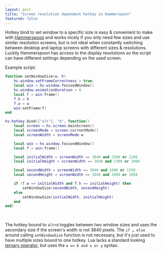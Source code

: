 ```yaml
---
layout: post
title: "Screen resolution dependent hotkey in Hammerspoon"
featured: false
---
```


Hotkey bind to set window to a specific size is easy & convenient to make with [Hammerspoon](https://www.hammerspoon.org/) and works nicely if you only need few sizes and use similar resolution screens, but is not ideal when constantly switching between desktop and laptop screens with different sizes & resolutions. Luckily Hammerspoon has access to the display resolutions so the script can have different settings depending on the used screen.

Example script:

```lua
function setWindowSize(w, h)
    hs.window.setFrameCorrectness = true;
    local win = hs.window.focusedWindow()
    hs.window.animationDuration = 0
    local f = win:frame()
    f.h = h
    f.w = w
    win:setFrame(f)
end

hs.hotkey.bind({"alt"}, "d", function()
    local screen = hs.screen.mainScreen()
    local screenMode = screen:currentMode()
    local screenWidth = screenMode.w

    local win = hs.window.focusedWindow()
    local f = win:frame()

    local initialWidth = screenWidth == 3840 and 1500 or 1200
    local initialHeight = screenWidth == 3840 and 1300 or 1000

    local secondWidth = screenWidth == 3840 and 1600 or 1350
    local secondHeight = screenWidth == 3840 and 1900 or 1050

    if (f.w == initialWidth and f.h == initialHeight) then
        setWindowSize(secondWidth, secondHeight)
    else
        setWindowSize(initialWidth, initialHeight)
    end
end)
```

<br/>

The hotkey bound to `alt+d` toggles between two window sizes and uses the secondary size if the screen's width is not 3840 pixels. The `if … else` around calling `setWindowSize` function is not necessary, but it's just used to have multiple sizes bound to one hotkey. Lua lacks a standard looking [ternary operator](http://lua-users.org/wiki/TernaryOperator), but uses the `a == b and x or y` syntax.
